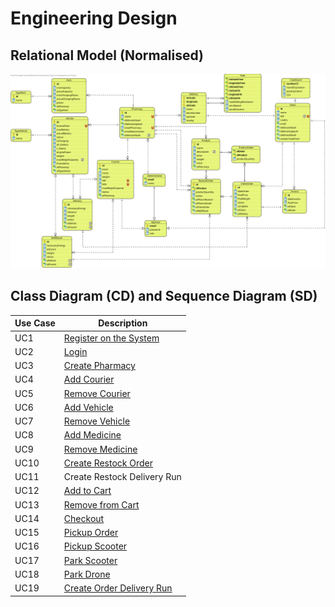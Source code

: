 # Engineering Design

## Relational Model (Normalised)

![MR.svg](MR/MR.svg)

## Class Diagram (CD) and Sequence Diagram (SD)

| Use Case | Description                                                  |
| -------- | ------------------------------------------------------------ |
| UC1      | [Register on the System](UC1/UC1_RegisterUser_Design.md)     |
| UC2      | [Login](UC2/UC2_Design)                                      |
| UC3      | [Create Pharmacy](UC3_Design.md)                             |
| UC4      | [Add Courier](UC4/UC4_AddCourier_Design.md)                  |
| UC5      | [Remove Courier](UC5/UC5_RemoveCourier_Design.md)            |
| UC6      | [Add Vehicle](UC6/UC6_AddVehicle_Design.md)                  |
| UC7      | [Remove Vehicle](UC7/UC7_RemoveVehicle_Design.md)            |
| UC8      | [Add Medicine](UC8/UC8_AddMedicine_Design.md)                |
| UC9      | [Remove Medicine](UC9/UC9_RemoveMedicine_Design.md)          |
| UC10     | [Create Restock Order](UC10/UC10_CreateRestockOrder_Design.md) |
| UC11     | Create Restock Delivery Run                                  |
| UC12     | [Add to Cart](UC12/UC12_AddToCart_Design.md)                 |
| UC13     | [Remove from Cart](UC13/UC13_RemoveProductFromCart_Design.md) |
| UC14     | [Checkout](UC14/UC14_Checkout_Design.md)                     |
| UC15     | [Pickup Order](UC15/UC15_PickUpOrder_Design.md)              |
| UC16     | [Pickup Scooter](UC16/UC16_PickUpTheEletricScooter_Design.md) |
| UC17     | [Park Scooter](UC17/UC17_ParkTheScooter_Design.md)           |
| UC18     | [Park Drone](UC18/UC18_ParkTheDrone_Design.md)               |
| UC19     | [Create Order Delivery Run](UC19/UC19_CreateOrderDeliveryRun_Design.md) |